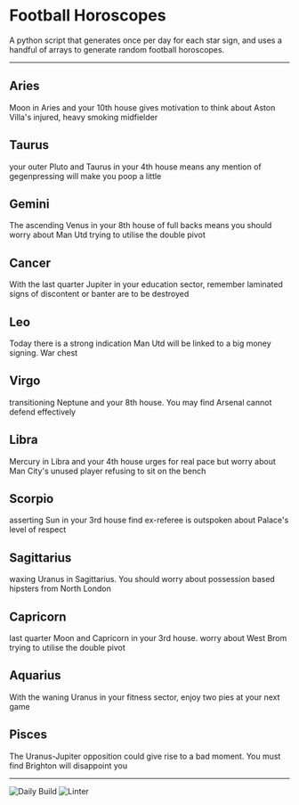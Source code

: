 # Football Horoscopes

A python script that generates once per day for each star sign, and uses a handful of arrays to generate random football horoscopes.

---

<!-- horoscopes_item starts -->
<h2>Aries</h2><p>Moon in Aries and your 10th house gives motivation to think about Aston Villa's injured, heavy smoking midfielder</p><h2>Taurus</h2><p>your outer Pluto and Taurus in your 4th house means any mention of gegenpressing will make you poop a little</p><h2>Gemini</h2><p>The ascending Venus in your 8th house of full backs means you should worry about Man Utd trying to utilise the double pivot</p><h2>Cancer</h2><p>With the last quarter Jupiter in your education sector, remember laminated signs of discontent or banter are to be destroyed</p><h2>Leo</h2><p>Today there is a strong indication Man Utd will be linked to a big money signing. War chest</p><h2>Virgo</h2><p>transitioning Neptune and your 8th house. You may find Arsenal cannot defend effectively</p><h2>Libra</h2><p>Mercury in Libra and your 4th house urges for real pace but worry about Man City's unused player refusing to sit on the bench</p><h2>Scorpio</h2><p>asserting Sun in your 3rd house find ex-referee is outspoken about Palace's level of respect</p><h2>Sagittarius</h2><p>waxing Uranus in Sagittarius. You should worry about possession based hipsters from North London</p><h2>Capricorn</h2><p>last quarter Moon and Capricorn in your 3rd house. worry about West Brom trying to utilise the double pivot</p><h2>Aquarius</h2><p>With the waning Uranus in your fitness sector, enjoy two pies at your next game</p><h2>Pisces</h2><p>The Uranus-Jupiter opposition could give rise to a bad moment. You must find Brighton will disappoint you</p>
<!-- horoscopes_item ends -->

---

![Daily Build](https://github.com/MatBenfield/horofootball.thechels.uk/workflows/Daily%20Build/badge.svg) ![Linter](https://github.com/MatBenfield/horofootball.thechels.uk/workflows/Linter/badge.svg)
